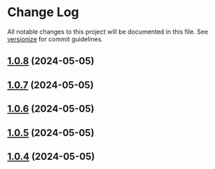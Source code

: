 # Change Log

All notable changes to this project will be documented in this file. See [versionize](https://github.com/versionize/versionize) for commit guidelines.

<a name="1.0.8"></a>
## [1.0.8](https://itsyou0o@dev.azure.com/itsyou0o/Budget/_git/Budget/releases/tag/v1.0.8) (2024-05-05)

<a name="1.0.7"></a>
## [1.0.7](https://itsyou0o@dev.azure.com/itsyou0o/Budget/_git/Budget/releases/tag/v1.0.7) (2024-05-05)

<a name="1.0.6"></a>
## [1.0.6](https://itsyou0o@dev.azure.com/itsyou0o/Budget/_git/Budget/releases/tag/v1.0.6) (2024-05-05)

<a name="1.0.5"></a>
## [1.0.5](https://itsyou0o@dev.azure.com/itsyou0o/Budget/_git/Budget/releases/tag/v1.0.5) (2024-05-05)

<a name="1.0.4"></a>
## [1.0.4](https://itsyou0o@dev.azure.com/itsyou0o/Budget/_git/Budget/releases/tag/v1.0.4) (2024-05-05)

